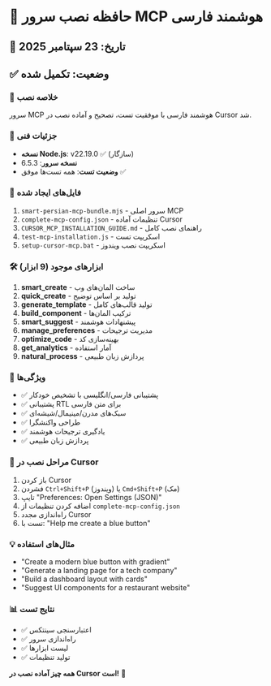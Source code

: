 # 🧠 حافظه نصب سرور MCP هوشمند فارسی

## 📅 تاریخ: 23 سپتامبر 2025

## ✅ وضعیت: تکمیل شده

### 🎯 خلاصه نصب
سرور MCP هوشمند فارسی با موفقیت تست، تصحیح و آماده نصب در Cursor شد.

### 🔧 جزئیات فنی
- **نسخه Node.js**: v22.19.0 ✅ (سازگار)
- **نسخه سرور**: 6.5.3
- **وضعیت تست**: همه تست‌ها موفق ✅

### 📁 فایل‌های ایجاد شده
1. `smart-persian-mcp-bundle.mjs` - سرور اصلی MCP
2. `complete-mcp-config.json` - تنظیمات آماده Cursor
3. `CURSOR_MCP_INSTALLATION_GUIDE.md` - راهنمای نصب کامل
4. `test-mcp-installation.js` - اسکریپت تست
5. `setup-cursor-mcp.bat` - اسکریپت نصب ویندوز

### 🛠️ ابزارهای موجود (9 ابزار)
1. **smart_create** - ساخت المان‌های وب
2. **quick_create** - تولید بر اساس توضیح
3. **generate_template** - تولید قالب‌های کامل
4. **build_component** - ترکیب المان‌ها
5. **smart_suggest** - پیشنهادات هوشمند
6. **manage_preferences** - مدیریت ترجیحات
7. **optimize_code** - بهینه‌سازی کد
8. **get_analytics** - آمار استفاده
9. **natural_process** - پردازش زبان طبیعی

### 🌟 ویژگی‌ها
- ✅ پشتیبانی فارسی/انگلیسی با تشخیص خودکار
- ✅ پشتیبانی RTL برای متن فارسی
- ✅ سبک‌های مدرن/مینیمال/شیشه‌ای
- ✅ طراحی واکنشگرا
- ✅ یادگیری ترجیحات هوشمند
- ✅ پردازش زبان طبیعی

### 🚀 مراحل نصب در Cursor
1. باز کردن Cursor
2. فشردن `Ctrl+Shift+P` (ویندوز) یا `Cmd+Shift+P` (مک)
3. تایپ "Preferences: Open Settings (JSON)"
4. اضافه کردن تنظیمات از `complete-mcp-config.json`
5. راه‌اندازی مجدد Cursor
6. تست با: "Help me create a blue button"

### 💡 مثال‌های استفاده
- "Create a modern blue button with gradient"
- "Generate a landing page for a tech company"
- "Build a dashboard layout with cards"
- "Suggest UI components for a restaurant website"

### 📊 نتایج تست
- ✅ اعتبارسنجی سینتکس
- ✅ راه‌اندازی سرور
- ✅ لیست ابزارها
- ✅ تولید تنظیمات

**همه چیز آماده نصب در Cursor است!** 🎉
